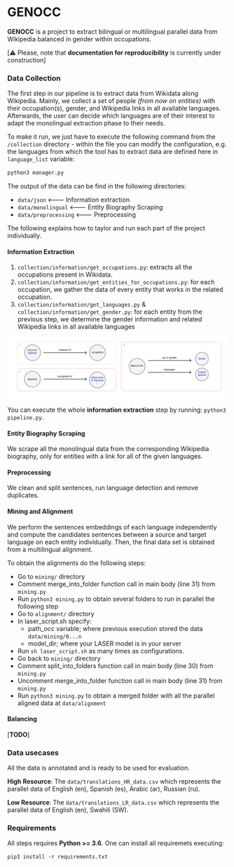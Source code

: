 # GENOCC
**GENOCC** is a project to extract bilingual or multilingual parallel data from Wikipedia balanced in gender within occupations.

[:warning: Please, note that **documentation for reproducibility** is currently under construction]

### Data Collection

The first step in our pipeline is to extract data from Wikidata along Wikipedia. Mainly, we collect a set of people *(from now on entities)*  with their occupation(s), gender, and Wikipedia links in all available languages. Afterwards, the user can decide which languages are of their interest to adapt the monolingual extraction phase to their needs. 

To make it run, we just have to execute the following command from the `/collection` directory - within the file you can modify the configuration, e.g. the languages from which the tool has to extract data are defined here in `language_list` variable:

```bash
python3 manager.py
```

The output of the data can be find in the following directories:
* `data/json` <--- Information extraction
* `data/monolingual` <--- Entity Biography Scraping
* `data/preprocessing` <--- Preprocessing


The following explains how to taylor and run each part of the project individually.

#### Information Extraction 

1. `collection/information/get_occupations.py`: extracts all the occupations present in Wikidata.
2. `collection/information/get_entities_for_occupations.py`: for each occupation, we gather the data of every entity that works in the related occupation.
3. `collection/information/get_languages.py` & `collection/information/get_gender.py`: for each entity from the previous step, we determine the gender information and related Wikipedia links in all available languages

![](./static/img/extraction.png)

You can execute the whole **information extraction** step by running: `python3 pipeline.py`.

#### Entity Biography Scraping

We scrape all the monolingual data from the corresponding Wikipedia biography, only for entities with a link for all of the given languages.

#### Preprocessing 

We clean and split sentences, run language detection and remove duplicates.

#### Mining and Alignment
We perform the sentences embeddings of each language independently and compute the candidates sentences between a source and target language on each entity individually. Then, the final data set is obtained from a multilingual alignment.

To obtain the alignments do the following steps:

* Go to `mining/` directory
* Comment merge_into_folder function call in main body (line 31) from `mining.py`
* Run `python3 mining.py` to obtain several folders to run in parallel the following step
* Go to `alignment/` directory
* In laser_script.sh specify:
  * path_occ variable; where previous execution stored the data `data/mining/0...n` 
  * model_dir; where your LASER model is in your server
* Run `sh laser_script.sh` as many times as configurations.
* Go back to `mining/` directory
* Comment split_into_folders function call in main body (line 30) from `mining.py`
* Uncomment merge_into_folder function call in main body (line 31) from `mining.py`
* Run `python3 mining.py` to obtain a merged folder with all the parallel aligned data at `data/alignment`

#### Balancing
[**TODO**]


### Data usecases
All the data is annotated and is ready to be used for evaluation.

**High Resource**: The `data/translations_HR_data.csv` which represents the parallel data of English (en), Spanish (es), Arabic (ar), Russian (ru). 

**Low Resource**: The `data/translations_LR_data.csv` which represents the parallel data of English (en), Swahili (SW).

### Requirements

All steps requires **Python >= 3.6**. One can install all requiremets executing:

```
pip3 install -r requirements.txt
```


